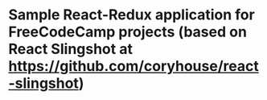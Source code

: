 # Sample React-Redux application for FreeCodeCamp projects (based on React Slingshot at https://github.com/coryhouse/react-slingshot)
